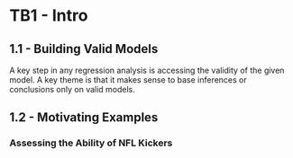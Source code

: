 # TB1 - Intro

## 1.1 - Building Valid Models

A key step in any regression analysis is accessing the validity of the given model. A key theme is that it makes sense to base inferences or conclusions only on valid models.

## 1.2 - Motivating Examples

### Assessing the Ability of NFL Kickers


